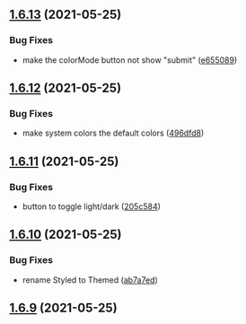 ## [1.6.13](https://github.com/dds/bosabosa.org/compare/v1.6.12...v1.6.13) (2021-05-25)


### Bug Fixes

* make the colorMode button not show "submit" ([e655089](https://github.com/dds/bosabosa.org/commit/e655089112faddf52ea20138b1393f5d62c6a680))



## [1.6.12](https://github.com/dds/bosabosa.org/compare/v1.6.11...v1.6.12) (2021-05-25)


### Bug Fixes

* make system colors the default colors ([496dfd8](https://github.com/dds/bosabosa.org/commit/496dfd8395f1f873ea567de3b21ef187e8021cb6))



## [1.6.11](https://github.com/dds/bosabosa.org/compare/v1.6.10...v1.6.11) (2021-05-25)


### Bug Fixes

* button to toggle light/dark ([205c584](https://github.com/dds/bosabosa.org/commit/205c5843582e4e08148881d41de1f9526ad4bfd5))



## [1.6.10](https://github.com/dds/bosabosa.org/compare/v1.6.9...v1.6.10) (2021-05-25)


### Bug Fixes

* rename Styled to Themed ([ab7a7ed](https://github.com/dds/bosabosa.org/commit/ab7a7ed59429dfce2f12bfb5cc9c2e0f0bce9eb0))



## [1.6.9](https://github.com/dds/bosabosa.org/compare/v1.6.8...v1.6.9) (2021-05-25)



